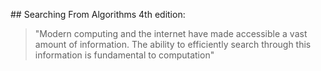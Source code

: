 ## Searching
From Algorithms 4th edition:

>"Modern computing and the internet have made accessible a vast amount of information. The ability to efficiently search 
> through this information is fundamental to computation"
